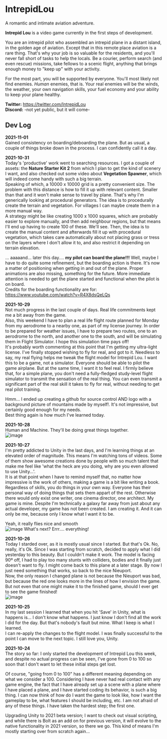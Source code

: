 # IntrepidLou
 A romantic and intimate aviation adventure.  

**Intrepid Lou** is a video game currently in the first steps of development.  

You are an intrepid pilot who assembled an intrepid plane in a distant island, in the golden age of aviation. Except that in this remote place aviation is a rare thing. That's why your job is so valuable for the residents, and you'll never fall short of tasks to help the locals. Be a courier, perform search (and even rescue) missions, take fellows to a scenic flight, anything that brings enough money to "keep up" with your activity.  

For the most part, you will be supported by everyone. You'll most likely not find enemies. *Human* enemies, that is. Your real enemies will be the winds, the weather, your own navigation skills, your fuel economy and your ability to keep your plane healthy.

**Twitter:** https://twitter.com/IntrepidLou  
**Discord:** -not yet public, but it will come-

Dev Log
-------  
**2021-11-01**  
Gained consistency on boarding/deboarding the plane. But as usual, a couple of things broke down in the process. I can confidently call it a day.  

**2021-10-31**  
Today's 'productive' work went to searching resources. I got a couple of assets: the **Nature Starter Kit 2** from which I plan to get the kind of scenery I want, and also checked out some video about **Vegetation Spawner**, which will indeed come handy with such a big terrain.  
Speaking of which, a 10000 x 10000 grid is a pretty convenient size. The problem with this distance is how to fill it up with relevant content. Smaller than that and it won't make sense to travel by plane. That's why I'm generically looking at procedural generators. The idea is to procedurally create the terrain and vegetation. For villages I can maybe create them in a more manual way.  
A strategy might be like creating 1000 x 1000 squares, which are probably easier to explore manually, and then add neighbour regions, but that means I'll end up having to create 100 of these. We'll see. Then, the idea is to create the manual content and afterwards fill it up with procedural vegetation, which takes care automatically about not placing grass or tress on the layers where I don't allow it to, and also restrict it depending on terrain elevation. 

... aaaaand... later this day.... **my pilot can board the plane!!!** Well, maybe I have to do quite some refinement, but the boarding action is there. It's now a matter of positioning when getting in and out of the plane. Proper animations are also missing, something for the future. More immediate attention is needed to get the plane started and functional when the pilot is on board.  
Credits for the boarding functionality are for: https://www.youtube.com/watch?v=R4X8dsQeLQs


**2021-10-29**  
Not much progress in the last couple of days. Real life commitments kept me a bit away from the game.  
Also, this weekend I have to plan a real life flight route planned for Monday from my aerodrome to a nearby one, as part of my license journey. In order to be prepared for weather issues, I have to prepare two routes, one to an aerodrome to the north, and another one to the south, and will be simulating them in Flight Simulator. I hope this simulation time pays off!  
It's probably worth commenting at this point that I'm getting my ultra-light license. I've finally stopped wishing to fly for real, and got to it. 
Needless to say, my real flying helps me tweak the flight model for Intrepid Lou. I want this to be a game, not a simulator. Everyone should be able to pilot the game airplane. But at the same time, I want it to feel real. I firmly believe that, for a simple plane, you don't need a fully-fledged study-level flight simulator to transmit the sensation of the real thing. You can even transmit a significant part of the real skill it takes to fly for real, without needing to get real pilot training.  
  
Hmm... I ended up creating a github for source control AND logo with a background picture of mountains made by myself!. It's not impressive, but certainly good enough for my needs.  
Best thing again is how much I've learned today.

**2021-10-28**  
Human and Machine. They'll be doing great things together.  
![image](https://user-images.githubusercontent.com/10551472/139540675-f830ee1d-6311-4b94-a31d-6a26460e3b45.png)  

**2021-10-27**  
I'm pretty addicted to Unity in the last days, and I'm learning things at an elevated order of magnitude.
This means I'm watching tons of videos. Some of them show awesome creations done by people with so much talent that make me feel like 'what the heck are you doing, why are you even allowed to use Unity...'.  
It is at that point when I have to remind myself that, no matter how impressive is the work of others, making a game is a bit like writing a book. Regardless of skills, you do things in your own way. Everyone has their personal way of doing things that sets them appart of the rest. Otherwise there would only exist one writer, one cinema director, one architect. 
My game is mine. Despite I'm technically a galaxy far away from just about any actual developer, my game has not been created. I am creating it. And it can only be me, because only I know what I want it to be.  

Yeah, it really flies nice and smooth  
![image](https://user-images.githubusercontent.com/10551472/139540626-ef5ea30f-b87b-476e-8d53-f4152b81ef4a.png)
What's next? Errr.... everything!  

**2021-10-26**  
Today I starded over, as it is mostly usual since I started. But that's Ok. No, really, it's Ok.
Since I was starting from scratch, decided to apply what I did yesterday to this beauty. But I couldn't make it work. The model is facing 90º off, I had to play too many stunts with colliders, bodies and it finally just doesn't want to fly. I might come back to this plane at a later stage. By now I just need something that works, so back to the nice Nieuport.  
Now, the only reason I changed plane is not because the Nieuport was bad, but because the red one looks more in the lines of how I envision the game. But not even that one might make it to the finished game, should I ever get to see the game finished!  
![image](https://user-images.githubusercontent.com/10551472/139540580-46037b48-f766-431d-82e6-013b8eda4f6e.png)

**2021-10-25**  
In my last session I learned that when you hit 'Save' in Unity, what is happens is... I don't know what happens. I just know I don't find all the work I did for the day.
But that's nobody's fault but mine. What I keep is what I learned.  
I can re-apply the changes to the flight model. I was finally successful to the point I can move to the next topic. 
I still love you, Unity.  

**2021-10-24**  
The story so far: 
I only started the development of Intrepid Lou this week, and despite no actual progress can be seen, I've gone from 0 to 100 so soon that I don't want to let these initial steps get lost. 

Of course, "going from 0 to 100" has a different meaning depending on what we consider a 100. Considering I have never had real contact with any game engine, the fact that I have already set up a scene with a plane where I have placed a plane, and I have started coding its behavior, is such a big thing. I can now think of how do I want the game to look like, how I want the gameplay to be, what features I should be including, etc. I am not afraid of any of these things. I have taken the hardest step; the first one.  

Upgrading Unity to 2021 beta version; I want to check out visual scripting, and while there is Bolt as an add on for previous version, it will evolve to the native functionality in 2021 version, so there we go. This kind of means I'm mostly starting over from scratch again...  
